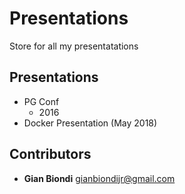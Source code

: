 # Presentations
Store for all my presentatations

## Presentations
- PG Conf
  - 2016
- Docker Presentation (May 2018)

## Contributors
* **Gian Biondi** <gianbiondijr@gmail.com>
